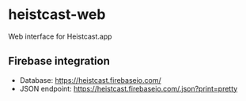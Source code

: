 # heistcast-web

Web interface for Heistcast.app


## Firebase integration

- Database: https://heistcast.firebaseio.com/
- JSON endpoint: https://heistcast.firebaseio.com/.json?print=pretty